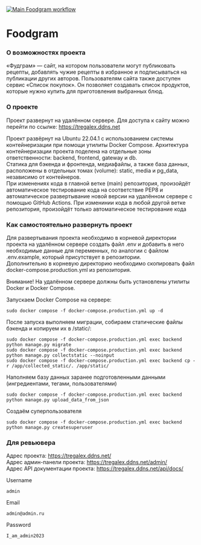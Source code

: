 [![Main Foodgram workflow](https://github.com/ivanhom/foodgram-project-react/actions/workflows/main.yml/badge.svg)](https://github.com/ivanhom/foodgram-project-react/actions/workflows/main.yml)

# Foodgram

### О возможностях проекта
«Фудграм» — сайт, на котором пользователи могут публиковать рецепты, добавлять чужие рецепты в избранное и подписываться на публикации других авторов. Пользователям сайта также доступен сервис «Список покупок». Он позволяет создавать список продуктов, которые нужно купить для приготовления выбранных блюд.

### О проекте
Проект развернут на удалённом сервере.
Для доступа к сайту можно перейти по ссылке: https://tregalex.ddns.net

Проект развёрнут на Ubuntu 22.04.1 с использованием системы контейнеризации при помощи утилиты Docker Compose. Архитектура контейнеризации проекта поделена на отдельные зоны ответственности: backend, frontend, gateway и db.<br>
Статика для бэкенда и фронтенда, медиафайлы, а также база данных, расположены в отдельных томах (volume): static, media и pg_data, независимо от контейнеров.<br>
При изменениях кода в главной ветке (main) репозитория, произойдёт автоматическое тестирование кода на соответствие PEP8 и автоматическое развертывание новой версии на удалённом сервере с помощью GitHub Actions. При изменинии кода в любой другой ветке репозитория, произойдёт только автоматическое тестирование кода<br>

### Как самостоятельно развернуть проект
Для развертывания проекта необходимо в корневой директории проекта на удалённом сервере создать файл .env и добавить в него необходимые данные для переменных, по аналогии с файлом .env.example, который присутствует в репозитории.<br>
Дополнительно в корневую директорию необходимо скопировать файл docker-compose.production.yml из репозитория.<br>

Внимание! На удалённом сервере должны быть установлены утилиты Docker и Docker Compose.<br>

Запускаем Docker Compose на сервере:
```
sudo docker compose -f docker-compose.production.yml up -d
```
После запуска выполняем миграции, собираем статические файлы бэкенда и копируем их в /static/:
```
sudo docker compose -f docker-compose.production.yml exec backend python manage.py migrate
sudo docker compose -f docker-compose.production.yml exec backend python manage.py collectstatic --noinput
sudo docker compose -f docker-compose.production.yml exec backend cp -r /app/collected_static/. /app/static/
```
Наполняем базу данных заранее подготовленными данными (ингредиентами, тегами, пользователями)
```
sudo docker compose -f docker-compose.production.yml exec backend python manage.py upload_data_from_json
```
Создаём суперпользователя
```
sudo docker compose -f docker-compose.production.yml exec backend python manage.py createsuperuser
```

### Для ревьювера
Адрес проекта: https://tregalex.ddns.net/ <br>
Адрес админ-панели проекта: https://tregalex.ddns.net/admin/ <br>
Адрес API документации проекта: https://tregalex.ddns.net/api/docs/ <br>

Username
```
admin
```
Email
```
admin@admin.ru
```
Password
```
I_am_admin2023
```
